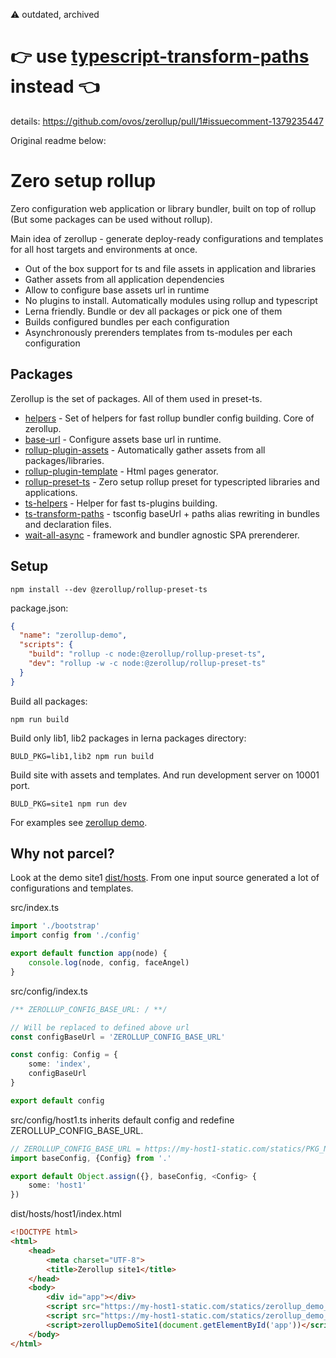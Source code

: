 ⚠ outdated, archived
# 👉 use [typescript-transform-paths](https://www.npmjs.com/package/typescript-transform-paths) instead 👈
details: https://github.com/ovos/zerollup/pull/1#issuecomment-1379235447


Original readme below:

# Zero setup rollup

Zero configuration web application or library bundler, built on top of rollup (But some packages can be used without rollup).

Main idea of zerollup - generate deploy-ready configurations and templates for all host targets and environments at once.

* Out of the box support for ts and file assets in application and libraries
* Gather assets from all application dependencies
* Allow to configure base assets url in runtime 
* No plugins to install. Automatically modules using rollup and typescript
* Lerna friendly. Bundle or dev all packages or pick one of them
* Builds configured bundles per each configuration
* Asynchronously prerenders templates from ts-modules per each configuration

## Packages

Zerollup is the set of packages. All of them used in preset-ts.

* [helpers](./packages/helpers) - Set of helpers for fast rollup bundler config building. Core of zerollup.
* [base-url](./packages/base-url) - Configure assets base url in runtime.
* [rollup-plugin-assets](./packages/rollup-plugin-assets) - Automatically gather assets from all packages/libraries.
* [rollup-plugin-template](./packages/rollup-plugin-template) - Html pages generator.
* [rollup-preset-ts](./packages/rollup-preset-ts) - Zero setup rollup preset for typescripted libraries and applications.
* [ts-helpers](./packages/ts-helpers) - Helper for fast ts-plugins building.
* [ts-transform-paths](./packages/ts-transform-paths) - tsconfig baseUrl + paths alias rewriting in bundles and declaration files.
* [wait-all-async](./packages/wait-all-async) - framework and bundler agnostic SPA prerenderer.

## Setup

``` npm install --dev @zerollup/rollup-preset-ts ```

package.json:
```json
{
  "name": "zerollup-demo",
  "scripts": {
    "build": "rollup -c node:@zerollup/rollup-preset-ts",
    "dev": "rollup -w -c node:@zerollup/rollup-preset-ts"
  }
}
```

Build all packages:

```
npm run build
```

Build only lib1, lib2 packages in lerna packages directory:

```
BULD_PKG=lib1,lib2 npm run build
```

Build site with assets and templates. And run development server on 10001 port. 

```
BULD_PKG=site1 npm run dev
```

For examples see [zerollup demo](https://github.com/zerkalica/zerollup-demo).

## Why not parcel?

Look at the demo site1 [dist/hosts](https://github.com/zerkalica/zerollup-demo/tree/master/packages/site1/dist/hosts).
From one input source generated a lot of configurations and templates.

src/index.ts
```ts
import './bootstrap'
import config from './config'

export default function app(node) {
    console.log(node, config, faceAngel)
}
```

src/config/index.ts
```ts
/** ZEROLLUP_CONFIG_BASE_URL: / **/

// Will be replaced to defined above url
const configBaseUrl = 'ZEROLLUP_CONFIG_BASE_URL'

const config: Config = {
    some: 'index',
    configBaseUrl
}

export default config
```

src/config/host1.ts inherits default config and redefine ZEROLLUP_CONFIG_BASE_URL.
```ts
// ZEROLLUP_CONFIG_BASE_URL = https://my-host1-static.com/statics/PKG_NAME/PKG_VERSION/
import baseConfig, {Config} from '.'

export default Object.assign({}, baseConfig, <Config> {
    some: 'host1'
})
```

dist/hosts/host1/index.html
```html
<!DOCTYPE html>
<html>
    <head>
        <meta charset="UTF-8">
        <title>Zerollup site1</title>
    </head>
    <body>
        <div id="app"></div>
        <script src="https://my-host1-static.com/statics/zerollup_demo_site1/1.0.1/config.host1.js"></script>
        <script src="https://my-host1-static.com/statics/zerollup_demo_site1/1.0.1/index.js"></script>
        <script>zerollupDemoSite1(document.getElementById('app'))</script>
    </body>
</html>
```
